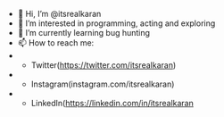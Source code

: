 - 👋 Hi, I’m @itsrealkaran
- 👀 I’m interested in programming, acting and exploring
- 🌱 I’m currently learning bug hunting
- 📫 How to reach me:
- - Twitter(https://twitter.com/itsrealkaran)
- - Instagram(instagram.com/itsrealkaran)
- - LinkedIn(https://linkedin.com/in/itsrealkaran


<!---
itsrealkaran/itsrealkaran is a ✨ special ✨ repository because its `README.md` (this file) appears on your GitHub profile.
You can click the Preview link to take a look at your changes.
--->
